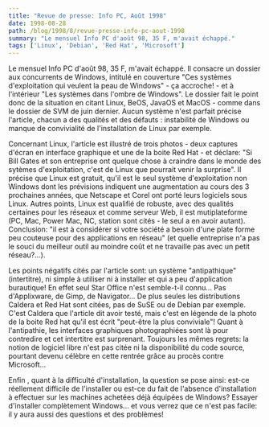 ```yaml
---
title: "Revue de presse: Info PC, Août 1998"
date: 1998-08-28
path: /blog/1998/8/revue-presse-info-pc-aout-1998
summary: "Le mensuel Info PC d'août 98, 35 F, m'avait échappé."
tags: ['Linux', 'Debian', 'Red Hat', 'Microsoft']
---
```


<P>
Le mensuel Info PC d'août 98, 35 F, m'avait échappé. Il consacre un
dossier aux concurrents de Windows, intitulé en couverture "Ces systèmes
d'exploitation qui veulent la peau de Windows" - ça accroche! - et à
l'intérieur "Les systèmes dans l'ombre de Windows". Le dossier fait le
point donc de la situation en citant Linux, BeOS, JavaOS et MacOS -
comme dans le dossier de SVM de juin dernier. Aucun système n'est
parfait précise l'article, chacun a des qualités et des défauts :
instabilité de Windows ou manque de convivialité de l'installation de
Linux par exemple.
</P>

<P>
Concernant Linux, l'article est illustré de trois photos - deux captures
d'écran en interface graphique et une de la boite Red Hat - et déclare:
"Si Bill Gates et son entreprise ont quelque chose à craindre dans le
monde des sytèmes d'exploitation, c'est de Linux que pourrait venir la
surprise". Il précise que Linux est gratuit, qu'il est le seul système
d'exploitation non Windows dont les prévisions indiquent une
augmentation au cours des 3 prochaines années, que Netscape et Corel ont
porté leurs logiciels sous Linux. Autres points, Linux est qualifié de
robuste, avec des qualités certaines pour les réseaux et comme serveur
Web, il est mutiplateforme (PC, Mac, Power Mac, NC, station sont cités -
le seul a en avoir autant). Conclusion: "il est à considérer si votre
société a besoin d'une plate forme peu couteuse pour des applications en
réseau" (et quelle entreprise n'a pas le souci du meilleur outil au
moindre coût et ne travaille pas avec un petit réseau?...).
</P>

<P>
Les points négatifs cités par l'article sont: un système "antipathique"
(intertitre), ni simple à utiliser ni à installer et qui a peu
d'application burautique! En effet seul Star Office n'est semble-t-il
connu... Pas d'Applixware, de Gimp, de Navigator... De plus seules les
distributions Caldera et Red Hat sont citées, pas de SuSE ou de  Debian
par exemple. C'est Caldera que l'article dit avoir testé, mais c'est en
légende de la photo de la boite Red hat qu'il est écrit "peut-être la
plus conviviale"! Quant à l'antipathie, les interfaces graphiques
photographiées sont là pour contredire et cet intertitre est surprenant.
Toujours les mêmes regrets: la notion de logiciel libre n'est pas citée
ni la disponibilité du code source, pourtant devenu célèbre en cette
rentrée grâce au procès contre Microsoft...
</P>

<P>
Enfin , quant à la difficulté d'installation, la question se pose ainsi:
est-ce réellement difficile de l'installer ou est-ce du fait de
l'absence d'installation à effectuer sur les machines achetées déjà
équipées de Windows? Essayer d'installer complètement Windows... et
vous verrez que ce n'est pas facile: il y aura aussi des questions et
des problèmes!
</P>


